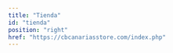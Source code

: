 ```yaml
---
title: "Tienda"
id: "tienda"
position: "right"
href: "https://cbcanariasstore.com/index.php"
---
```

